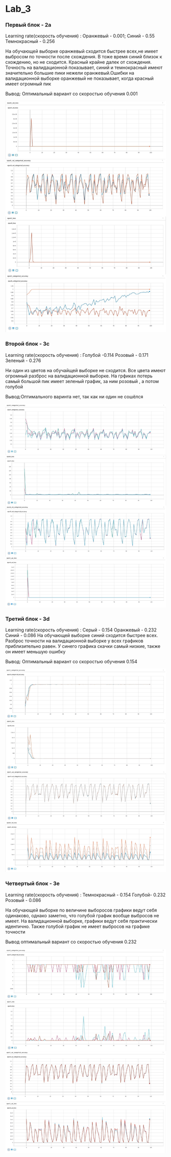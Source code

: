 # Lab_3
### Первый блок - 2а
Learning rate(скорость обучения) :
Оранжевый - 0.001;
Синий - 0.55
Темнокрасный - 0.256

На обучающей выборке оранжевый сходится быстрее всех,не имеет выбросом по точности после схождения. В тоже время синий близок к схождению, но не сходится. Красный  крайне далек от схождения. Точность на валидационной показывает, синий и темнокрасный имеют значительно большие пики нежели оранжевый.Ошибки на валидационной выборке оранжевый не показывает, когда красный имеет огромный пик

Вывод:
Оптимальный вариант со скоростью обучения 0.001

![2a](charts/2a.jpg)

### Второй блок - 3с
Learning rate(скорость обучения) :
Голубой -0.114
Розовый - 0.171
Зеленый - 0.276

Ни один из цветов на обучайщей выборке не сходится. Все цвета имеют огромный разброс на валидационной выборке. На грфиках потерь самый большой пик имеет зеленый график, за ним  розовый , а потом голубой

Вывод:Оптимального варинта нет, так как ни один не сошёлся

![3c](charts/3c.jpg)

### Третий блок - 3d
Learning rate(скорость обучения) :
Серый - 0.154
Оранжевый - 0.232
Синий - 0.086
На обучающей выборке синий сходится быстрее всех. Разброс точности на валидационной выборке у всех графиков приблизительно равен. У синего графика скачки самый низкие, также он имеет меньшую ошибку

Вывод:
Оптимальный вариант со скоростью обучения 0.154

![3d](charts/3d.jpg)

### Четвертый блок - 3e
Learning rate(скорость обучения) :
Темнокрасный - 0.154
Голубой- 0.232
Розовый - 0.086

На обучающей выборке по величине выборосов графики ведут себя одинаково, однако заметно, что голубой график вообще выбросов не имеет. На валидационной выборке, графики ведут себя практически идентично. Также голубой график не имеет выбросов на графике точности

Вывод оптимальный вариант со скоростью обучения 0.232

![3e](charts/3e.jpg)
